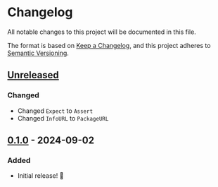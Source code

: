 # Changelog

All notable changes to this project will be documented in this file.

The format is based on [Keep a Changelog](https://keepachangelog.com/en/1.1.0/),
and this project adheres to [Semantic Versioning](https://semver.org/spec/v2.0.0.html).

## [Unreleased]

### Changed

- Changed `Expect` to `Assert`
- Changed `InfoURL` to `PackageURL`

## [0.1.0] - 2024-09-02

### Added

- Initial release! 🎉

[unreleased]: https://github.com/lumin-dev/Debugger/compare/v0.1.0...HEAD
[0.1.0]: https://github.com/lumin-dev/Debugger/compare/aebe81c4d9f957e64408189d42455cbd09c34b69...v0.1.0
